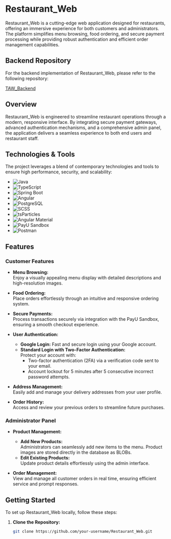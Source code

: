 # Restaurant_Web

Restaurant_Web is a cutting-edge web application designed for restaurants, offering an immersive experience for both customers and administrators. The platform simplifies menu browsing, food ordering, and secure payment processing while providing robust authentication and efficient order management capabilities.

## Backend Repository

For the backend implementation of Restaurant_Web, please refer to the following repository:

[TAW_Backend](https://github.com/Gosqu248/TAW_Backend)

## Overview

Restaurant_Web is engineered to streamline restaurant operations through a modern, responsive interface. By integrating secure payment gateways, advanced authentication mechanisms, and a comprehensive admin panel, the application delivers a seamless experience to both end users and restaurant staff.

## Technologies & Tools

The project leverages a blend of contemporary technologies and tools to ensure high performance, security, and scalability:

- ![Java](https://img.shields.io/badge/Language-Java-informational?style=flat&logo=java&color=007396)
- ![TypeScript](https://img.shields.io/badge/Language-TypeScript-informational?style=flat&logo=typescript&color=3178C6)
- ![Spring Boot](https://img.shields.io/badge/Framework-Spring_Boot-informational?style=flat&logo=spring&color=6DB33F)
- ![Angular](https://img.shields.io/badge/Framework-Angular-informational?style=flat&logo=angular&color=DD0031)
- ![PostgreSQL](https://img.shields.io/badge/Database-PostgreSQL-informational?style=flat&logo=postgresql&color=336791)
- ![SCSS](https://img.shields.io/badge/Style-SCSS-informational?style=flat&logo=sass&color=CC6699)
- ![tsParticles](https://img.shields.io/badge/Library-tsParticles-informational?style=flat&logo=typescript&color=000000)
- ![Angular Material](https://img.shields.io/badge/Library-Angular_Material-informational?style=flat&logo=angular&color=DD0031)
- ![PayU Sandbox](https://img.shields.io/badge/Payment-PayU_Sandbox-informational?style=flat&logo=paypal&color=009cde)
- ![Postman](https://img.shields.io/badge/Tool-Postman-informational?style=flat&logo=postman&color=FF6C37)

## Features

### Customer Features

- **Menu Browsing:**  
  Enjoy a visually appealing menu display with detailed descriptions and high-resolution images.

- **Food Ordering:**  
  Place orders effortlessly through an intuitive and responsive ordering system.

- **Secure Payments:**  
  Process transactions securely via integration with the PayU Sandbox, ensuring a smooth checkout experience.

- **User Authentication:**  
  - **Google Login:** Fast and secure login using your Google account.
  - **Standard Login with Two-Factor Authentication:**  
    Protect your account with:
    - Two-factor authentication (2FA) via a verification code sent to your email.
    - Account lockout for 5 minutes after 5 consecutive incorrect password attempts.

- **Address Management:**  
  Easily add and manage your delivery addresses from your user profile.

- **Order History:**  
  Access and review your previous orders to streamline future purchases.

### Administrator Panel

- **Product Management:**  
  - **Add New Products:**  
    Administrators can seamlessly add new items to the menu. Product images are stored directly in the database as BLOBs.
  - **Edit Existing Products:**  
    Update product details effortlessly using the admin interface.

- **Order Management:**  
  View and manage all customer orders in real time, ensuring efficient service and prompt responses.


## Getting Started

To set up Restaurant_Web locally, follow these steps:

1. **Clone the Repository:**

   ```bash
   git clone https://github.com/your-username/Restaurant_Web.git
